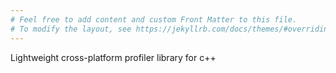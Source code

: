 ```yaml
---
# Feel free to add content and custom Front Matter to this file.
# To modify the layout, see https://jekyllrb.com/docs/themes/#overriding-theme-defaults
---
```


Lightweight cross-platform profiler library for c++